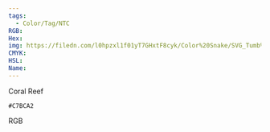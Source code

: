 ```yaml
---
tags:
  - Color/Tag/NTC
RGB:
Hex:
img: https://filedn.com/l0hpzxl1f01yT7GHxtF8cyk/Color%20Snake/SVG_Tumb%20Mass%20No%20Name/C7BCA2.svg
CMYK:
HSL:
Name:
---
```

Coral Reef
```palette
#C7BCA2
```
RGB
